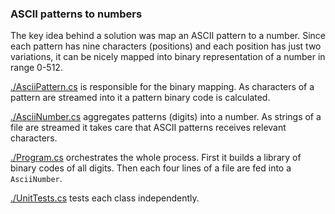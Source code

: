 ### ASCII patterns to numbers

The key idea behind a solution was map an ASCII pattern to a number.
Since each pattern has nine characters (positions) and each position has
just two variations, it can be nicely mapped into binary representation of
a number in range 0-512.

[./AsciiPattern.cs](AsciiPattern.cs) is responsible for the binary mapping.
As characters of a pattern are streamed into it a pattern binary code is calculated.

[./AsciiNumber.cs](AsciiNumber.cs) aggregates patterns (digits) into a number.
As strings of a file are streamed it takes care that ASCII patterns receives relevant characters.

[./Program.cs](Program.cs) orchestrates the whole process. First it builds a library
of binary codes of all digits. Then each four lines of a file are fed into a `AsciiNumber`.

[./UnitTests.cs](UnitTests.cs) tests each class independently.